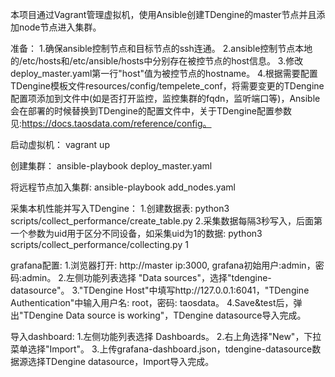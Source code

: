 本项目通过Vagrant管理虚拟机，使用Ansible创建TDengine的master节点并且添加node节点进入集群。

准备：
1.确保ansible控制节点和目标节点的ssh连通。
2.ansible控制节点本地的/etc/hosts和/etc/ansible/hosts中分别存在被控节点的host信息。
3.修改deploy_master.yaml第一行"host"值为被控节点的hostname。
4.根据需要配置TDengine模板文件resources/config/tempelete_conf，将需要变更的TDengine配置项添加到文件中(如是否打开监控，监控集群的fqdn，监听端口等)，Ansible会在部署的时候替换到TDengine的配置文件中，关于TDengine配置参数见:https://docs.taosdata.com/reference/config。

启动虚拟机：
vagrant up

创建集群：
ansible-playbook deploy_master.yaml

将远程节点加入集群:
ansible-playbook add_nodes.yaml

采集本机性能并写入TDengine：
1.创建数据表: 
 python3 scripts/collect_performance/create_table.py
2.采集数据每隔3秒写入，后面第一个参数为uid用于区分不同设备，如采集uid为1的数据:
 python3 scripts/collect_performance/collecting.py 1

grafana配置:
1.浏览器打开: http://master ip:3000, grafana初始用户:admin，密码:admin。
2.左侧功能列表选择 "Data sources"，选择"tdengine-datasource"。
3."TDengine Host"中填写http://127.0.0.1:6041，"TDengine Authentication"中输入用户名: root，密码: taosdata。
4.Save&test后，弹出"TDengine Data source is working"，TDengine datasource导入完成。

导入dashboard:
1.左侧功能列表选择 Dashboards。
2.右上角选择"New"，下拉菜单选择"Import"。
3.上传grafana-dashboard.json，tdengine-datasource数据源选择TDengine datasource，Import导入完成。